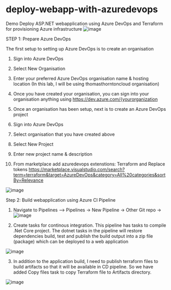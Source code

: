 # deploy-webapp-with-azuredevops
Demo Deploy ASP.NET webapplication using Azure DevOps and Terraform for provisioning Azure infrastructure
![image](https://user-images.githubusercontent.com/44494776/152757898-08b0c943-6a9e-4197-899c-b1e1bc456e12.png)


STEP 1: Prepare Azure DevOps

The first setup to setting up Azure DevOps is to create an organisation

1. Sign into Azure DevOps
2. Select New Organisation
3. Enter your preferred Azure DevOps organisation name & hosting location (In this lab, I will be using thomasthorntoncloud organisation)
4. Once you have created your organisation, you can sign into your organisation anything using https://dev.azure.com/{yourorganization
5. Once an organisation has been setup, next is to create an Azure DevOps project

6. Sign into Azure DevOps
7. Select organisation that you have created above
8. Select New Project
9. Enter new project name & description
10. From marketplace add azuredevops extenstions: Terraform and Replace tokens
https://marketplace.visualstudio.com/search?term=terraform&target=AzureDevOps&category=All%20categories&sortBy=Relevance




![image](https://user-images.githubusercontent.com/44494776/152761027-956d9205-8de8-4605-82cb-f0cab0474360.png)




Step 2: Build webapplication using Azure CI Pipeline
1. Navigate to Pipelines –> Pipelines -> New Pipeline -> Other Git repo -> ![image](https://user-images.githubusercontent.com/44494776/152773337-91562bc4-63ef-4be0-97f3-93c9799f6cc5.png)


2. Create tasks for continous integration. This pipeline has tasks to compile .Net Core project. The dotnet tasks in the pipeline will restore dependencies build, test and publish the build output into a zip file (package) which can be deployed to a web application

![image](https://user-images.githubusercontent.com/44494776/152773044-ee7278da-9ca9-43c3-a450-afa70ed61024.png)

3. In addition to the application build, I need to publish terraform files to build artifacts so that it will be available in CD pipeline. So we have added Copy files task to copy Terraform file to Artifacts directory.


![image](https://user-images.githubusercontent.com/44494776/152774371-d5d2c0bd-3c82-4336-b8a6-21b527a74192.png)




